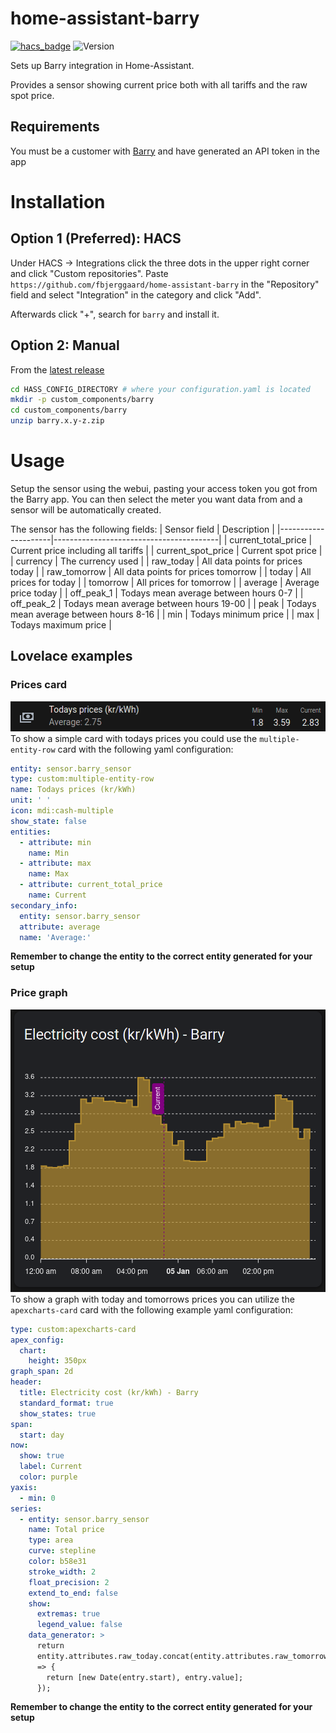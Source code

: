# home-assistant-barry

[![hacs_badge](https://img.shields.io/badge/HACS-Custom-41BDF5.svg)](https://github.com/fbjerggaard/home-assistant-barry)
![Version](https://img.shields.io/github/v/release/fbjerggaard/home-assistant-barry)

Sets up Barry integration in Home-Assistant.

Provides a sensor showing current price both with all tariffs and the raw spot price.

## Requirements
You must be a customer with [Barry](https://barry.energy) and have generated an API token in the app

# Installation
## Option 1 (Preferred): HACS
Under HACS -> Integrations click the three dots in the upper right corner and click "Custom repositories". Paste `https://github.com/fbjerggaard/home-assistant-barry` in the "Repository" field and select "Integration" in the category and click "Add". 

Afterwards click "+", search for `barry` and install it.

## Option 2: Manual
From the [latest release](https://github.com/fbjerggaard/home-assistant-barry/releases)
```bash
cd HASS_CONFIG_DIRECTORY # where your configuration.yaml is located
mkdir -p custom_components/barry
cd custom_components/barry
unzip barry.x.y-z.zip
```

# Usage
Setup the sensor using the webui, pasting your access token you got from the Barry app. You can then select the meter you want data from and a sensor will be automatically created.

The sensor has the following fields:
| Sensor field        | Description                             |
|---------------------|-----------------------------------------|
| current_total_price | Current price including all tariffs     |
| current_spot_price  | Current spot price                      |
| currency            | The currency used                       |
| raw_today           | All data points for prices today        |
| raw_tomorrow        | All data points for prices tomorrow     |
| today               | All prices for today                    |
| tomorrow            | All prices for tomorrow                 |
| average             | Average price today                     |
| off_peak_1          | Todays mean average between hours 0-7   |
| off_peak_2          | Todays mean average between hours 19-00 |
| peak                | Todays mean average between hours 8-16  |
| min                 | Todays minimum price                    |
| max                 | Todays maximum price                    |

## Lovelace examples
### Prices card
![Price card](https://github.com/fbjerggaard/home-assistant-barry/blob/main/doc/prices_card.png?raw=true)  
To show a simple card with todays prices you could use the `multiple-entity-row` card with the following yaml configuration:
```yaml
entity: sensor.barry_sensor
type: custom:multiple-entity-row
name: Todays prices (kr/kWh)
unit: ' '
icon: mdi:cash-multiple
show_state: false
entities:
  - attribute: min
    name: Min
  - attribute: max
    name: Max
  - attribute: current_total_price
    name: Current
secondary_info:
  entity: sensor.barry_sensor
  attribute: average
  name: 'Average:'
```
**Remember to change the entity to the correct entity generated for your setup**

### Price graph
![Graph](https://github.com/fbjerggaard/home-assistant-barry/blob/main/doc/price_graph.png?raw=true)  
To show a graph with today and tomorrows prices you can utilize the `apexcharts-card` card with the following example yaml configuration:
```yaml
type: custom:apexcharts-card
apex_config:
  chart:
    height: 350px
graph_span: 2d
header:
  title: Electricity cost (kr/kWh) - Barry
  standard_format: true
  show_states: true
span:
  start: day
now:
  show: true
  label: Current
  color: purple
yaxis:
  - min: 0
series:
  - entity: sensor.barry_sensor
    name: Total price
    type: area
    curve: stepline
    color: b58e31
    stroke_width: 2
    float_precision: 2
    extend_to_end: false
    show:
      extremas: true
      legend_value: false
    data_generator: >
      return
      entity.attributes.raw_today.concat(entity.attributes.raw_tomorrow).map((entry)
      => {
        return [new Date(entry.start), entry.value];
      });
```
**Remember to change the entity to the correct entity generated for your setup**